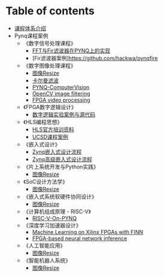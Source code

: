 # Table of contents

* [课程体系介绍](README.md)
* Pynq课程案例
    * 《数字信号处理课程》
        * [FFT与Fir滤波器在PYNQ上的实现](https://github.com/louisliuwei/pynq_x_filter/blob/master/README.md)
        * [Fir滤波器案例]https://github.com/hackwa/pynqfire
    * 《数字图像处理课程》
        * [图像Resize](https://github.com/Xilinx/PYNQ-HelloWorld/blob/master/README.md)
        * [卡尔曼滤波](https://github.com/sfox14/pynq-ekf)
        * [PYNQ-ComputerVision](https://github.com/Xilinx/PYNQ-ComputerVision)
        * [OpenCV image filtering](https://github.com/wbrueckner/cv2pynq)
        * [FPGA video processing](https://github.com/Pieter-Berteloot/PYNQ_Projects)
    * 《FPGA数字逻辑设计》
        * [数字逻辑实验案例与源代码](https://github.com/xupsh/Basys3)
    * 《HLS编程思想》
        * [HLS官方培训资料](https://github.com/xupgit/High-Level-Synthesis-Flow-on-Zynq-using-Vivado-HLS)
        * [UCSD课程案例](http://kastner.ucsd.edu/ryan/cse237c/)
    * 《嵌入式设计》
        * [Zynq嵌入式设计流程](https://github.com/xupgit/Embedded-System-Design-Flow-on-Zynq)
        * [Zynq高级嵌入式设计流程](https://github.com/xupgit/Advanced-Embedded-System-Design-Flow-on-Zynq)
    * 《片上系统开发与Python实践》
        * [图像Resize](https://github.com/Xilinx/PYNQ-HelloWorld/blob/master/README.md)
    * 《SoC设计方法学》
        * [图像Resize](https://github.com/Xilinx/PYNQ-HelloWorld/blob/master/README.md)
    * 《嵌入式系统软硬件协同设计》
        * [图像Resize](https://github.com/Xilinx/PYNQ-HelloWorld/blob/master/README.md)
    * 《计算机组成原理 - RISC-V》
        * [RISC-V-On-PYNQ](https://github.com/drichmond/RISC-V-On-PYNQ/blob/master/README.md)
    * 《深度学习加速器设计》
        * [Machine Learning on Xilinx FPGAs with FINN](http://xilinx.github.io/finn)
        * [FPGA-based neural network inference](https://github.com/fpgasystems/spooNN)
    * 《人工智能应用》
        * [图像Resize](https://github.com/Xilinx/PYNQ-HelloWorld/blob/master/README.md)
    * 《智能机器人系统》
        * [图像Resize](https://github.com/Xilinx/PYNQ-HelloWorld/blob/master/README.md)